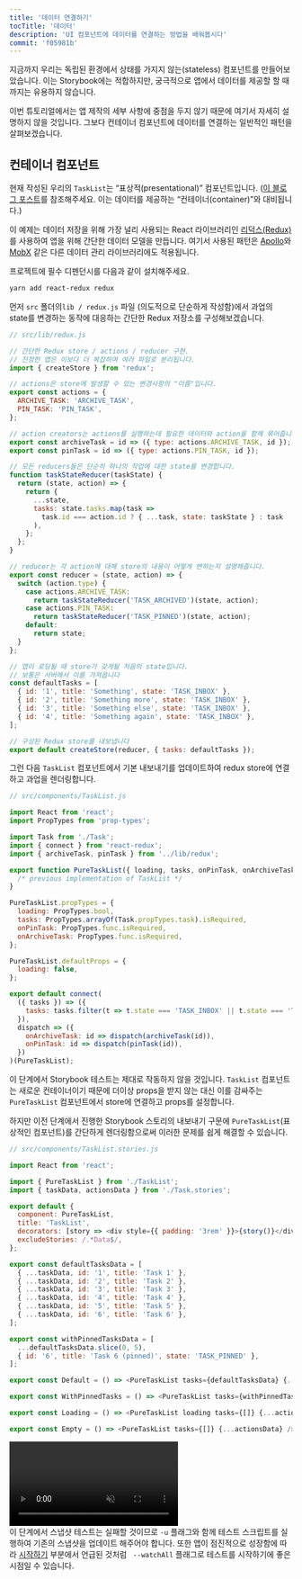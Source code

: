 ```yaml
---
title: '데이터 연결하기'
tocTitle: '데이터'
description: 'UI 컴포넌트에 데이터를 연결하는 방법을 배워봅시다'
commit: 'f05981b'
---
```


지금까지 우리는 독립된 환경에서 상태를 가지지 않는(stateless) 컴포넌트를 만들어보았습니다. 이는 Storybook에는 적합하지만, 궁극적으로 앱에서 데이터를 제공할 할 때까지는 유용하지 않습니다.

이번 튜토리얼에서는 앱 제작의 세부 사항에 중점을 두지 않기 때문에 여기서 자세히 설명하지 않을 것입니다. 그보다 컨테이너 컴포넌트에 데이터를 연결하는 일반적인 패턴을 살펴보겠습니다.

## 컨테이너 컴포넌트

현재 작성된 우리의 `TaskList`는 “표상적(presentational)” 컴포넌트입니다. ([이 블로그 포스트](https://medium.com/@dan_abramov/smart-and-dumb-components-7ca2f9a7c7d0)를 참조해주세요. 이는 데이터를 제공하는 “컨테이너(container)”와 대비됩니다.)

이 예제는 데이터 저장을 위해 가장 널리 사용되는 React 라이브러리인 [리덕스(Redux)](https://redux.js.org/)를 사용하여 앱을 위해 간단한 데이터 모델을 만듭니다. 여기서 사용된 패턴은 [Apollo](https://www.apollographql.com/client/)와 [MobX](https://mobx.js.org/) 같은 다른 데이터 관리 라이브러리에도 적용됩니다.

프로젝트에 필수 디펜던시를 다음과 같이 설치해주세요.

```bash
yarn add react-redux redux
```

먼저 `src` 폴더의`lib / redux.js` 파일 (의도적으로 단순하게 작성함)에서 과업의 state를 변경하는 동작에 대응하는 간단한 Redux 저장소를 구성해보겠습니다.

```javascript
// src/lib/redux.js

// 간단한 Redux store / actions / reducer 구현.
// 진정한 앱은 이보다 더 복잡하며 여러 파일로 분리됩니다.
import { createStore } from 'redux';

// actions은 store에 발생할 수 있는 변경사항의 "이름"입니다.
export const actions = {
  ARCHIVE_TASK: 'ARCHIVE_TASK',
  PIN_TASK: 'PIN_TASK',
};

// action creators는 actions를 실행하는데 필요한 데이터와 action을 함께 묶어줍니다.
export const archiveTask = id => ({ type: actions.ARCHIVE_TASK, id });
export const pinTask = id => ({ type: actions.PIN_TASK, id });

// 모든 reducers들은 단순히 하나의 작업에 대한 state를 변경합니다.
function taskStateReducer(taskState) {
  return (state, action) => {
    return {
      ...state,
      tasks: state.tasks.map(task =>
        task.id === action.id ? { ...task, state: taskState } : task
      ),
    };
  };
}

// reducer는 각 action에 대해 store의 내용이 어떻게 변하는지 설명해줍니다.
export const reducer = (state, action) => {
  switch (action.type) {
    case actions.ARCHIVE_TASK:
      return taskStateReducer('TASK_ARCHIVED')(state, action);
    case actions.PIN_TASK:
      return taskStateReducer('TASK_PINNED')(state, action);
    default:
      return state;
  }
};

// 앱이 로딩될 때 store가 갖게될 처음의 state입니다.
// 보통은 서버에서 이를 가져옵니다
const defaultTasks = [
  { id: '1', title: 'Something', state: 'TASK_INBOX' },
  { id: '2', title: 'Something more', state: 'TASK_INBOX' },
  { id: '3', title: 'Something else', state: 'TASK_INBOX' },
  { id: '4', title: 'Something again', state: 'TASK_INBOX' },
];

// 구성된 Redux store를 내보냅니다
export default createStore(reducer, { tasks: defaultTasks });
```

그런 다음 `TaskList` 컴포넌트에서 기본 내보내기를 업데이트하여 redux store에 연결하고 과업을 렌더링합니다.

```javascript
// src/components/TaskList.js

import React from 'react';
import PropTypes from 'prop-types';

import Task from './Task';
import { connect } from 'react-redux';
import { archiveTask, pinTask } from '../lib/redux';

export function PureTaskList({ loading, tasks, onPinTask, onArchiveTask }) {
  /* previous implementation of TaskList */
}

PureTaskList.propTypes = {
  loading: PropTypes.bool,
  tasks: PropTypes.arrayOf(Task.propTypes.task).isRequired,
  onPinTask: PropTypes.func.isRequired,
  onArchiveTask: PropTypes.func.isRequired,
};

PureTaskList.defaultProps = {
  loading: false,
};

export default connect(
  ({ tasks }) => ({
    tasks: tasks.filter(t => t.state === 'TASK_INBOX' || t.state === 'TASK_PINNED'),
  }),
  dispatch => ({
    onArchiveTask: id => dispatch(archiveTask(id)),
    onPinTask: id => dispatch(pinTask(id)),
  })
)(PureTaskList);
```

이 단계에서 Storybook 테스트는 제대로 작동하지 않을 것입니다. `TaskList` 컴포넌트는 새로운 컨테이너이기 때문에 더이상 props을 받지 않는 대신 이를 감싸주는 `PureTaskList` 컴포넌트에서 store에 연결하고 props를 설정합니다.

하지만 이전 단계에서 진행한 Storybook 스토리의 내보내기 구문에 `PureTaskList`(표상적인 컴포넌트)를 간단하게 렌더링함으로써 이러한 문제를 쉽게 해결할 수 있습니다.

```javascript
// src/components/TaskList.stories.js

import React from 'react';

import { PureTaskList } from './TaskList';
import { taskData, actionsData } from './Task.stories';

export default {
  component: PureTaskList,
  title: 'TaskList',
  decorators: [story => <div style={{ padding: '3rem' }}>{story()}</div>],
  excludeStories: /.*Data$/,
};

export const defaultTasksData = [
  { ...taskData, id: '1', title: 'Task 1' },
  { ...taskData, id: '2', title: 'Task 2' },
  { ...taskData, id: '3', title: 'Task 3' },
  { ...taskData, id: '4', title: 'Task 4' },
  { ...taskData, id: '5', title: 'Task 5' },
  { ...taskData, id: '6', title: 'Task 6' },
];

export const withPinnedTasksData = [
  ...defaultTasksData.slice(0, 5),
  { id: '6', title: 'Task 6 (pinned)', state: 'TASK_PINNED' },
];

export const Default = () => <PureTaskList tasks={defaultTasksData} {...actionsData} />;

export const WithPinnedTasks = () => <PureTaskList tasks={withPinnedTasksData} {...actionsData} />;

export const Loading = () => <PureTaskList loading tasks={[]} {...actionsData} />;

export const Empty = () => <PureTaskList tasks={[]} {...actionsData} />;
```

<video autoPlay muted playsInline loop>
  <source
    src="/intro-to-storybook/finished-tasklist-states.mp4"
    type="video/mp4"
  />
</video>

<div class="aside">
이 단계에서 스냅샷 테스트는 실패할 것이므로 <code>-u</code> 플래그와 함께 테스트 스크립트를 실행하여 기존의 스냅샷을 업데이트 해주어야 합니다. 또한 앱이 점진적으로 성장함에 따라 <a href="/react/kr/get-started/">시작하기</a> 부분에서 언급된 것처럼 <code> --watchAll</code> 플래그로 테스트를 시작하기에 좋은 시점일 수 있습니다.
</div>
